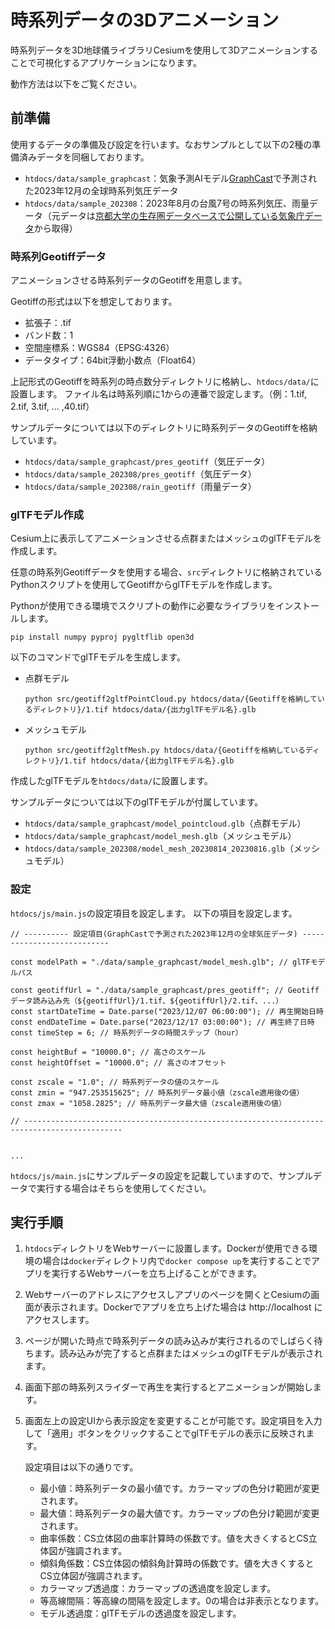 # 時系列データの3Dアニメーション
時系列データを3D地球儀ライブラリCesiumを使用して3Dアニメーションすることで可視化するアプリケーションになります。

動作方法は以下をご覧ください。

## 前準備
使用するデータの準備及び設定を行います。なおサンプルとして以下の2種の準備済みデータを同梱しております。
- `htdocs/data/sample_graphcast`：気象予測AIモデル[GraphCast](https://deepmind.google/discover/blog/graphcast-ai-model-for-faster-and-more-accurate-global-weather-forecasting/)で予測された2023年12月の全球時系列気圧データ
- `htdocs/data/sample_202308`：2023年8月の台風7号の時系列気圧、雨量データ（元データは[京都大学の生存圏データベースで公開している気象庁データ](https://database.rish.kyoto-u.ac.jp/arch/jmadata/gpv-netcdf.html)から取得）

### 時系列Geotiffデータ
アニメーションさせる時系列データのGeotiffを用意します。

Geotiffの形式は以下を想定しております。
  - 拡張子：.tif
  - バンド数：1
  - 空間座標系：WGS84（EPSG:4326）
  - データタイプ：64bit浮動小数点（Float64）

上記形式のGeotiffを時系列の時点数分ディレクトリに格納し、`htdocs/data/`に設置します。
ファイル名は時系列順に1からの連番で設定します。（例：1.tif, 2.tif, 3.tif, ... ,40.tif）

サンプルデータについては以下のディレクトリに時系列データのGeotiffを格納しています。
- `htdocs/data/sample_graphcast/pres_geotiff`（気圧データ）
- `htdocs/data/sample_202308/pres_geotiff`（気圧データ）
- `htdocs/data/sample_202308/rain_geotiff`（雨量データ）

### glTFモデル作成
Cesium上に表示してアニメーションさせる点群またはメッシュのglTFモデルを作成します。

任意の時系列Geotiffデータを使用する場合、`src`ディレクトリに格納されているPythonスクリプトを使用してGeotiffからglTFモデルを作成します。

Pythonが使用できる環境でスクリプトの動作に必要なライブラリをインストールします。
```
pip install numpy pyproj pygltflib open3d
```

以下のコマンドでglTFモデルを生成します。

- 点群モデル
  ```
  python src/geotiff2gltfPointCloud.py htdocs/data/{Geotiffを格納しているディレクトリ}/1.tif htdocs/data/{出力glTFモデル名}.glb
  ```

- メッシュモデル
  ```
  python src/geotiff2gltfMesh.py htdocs/data/{Geotiffを格納しているディレクトリ}/1.tif htdocs/data/{出力glTFモデル名}.glb
  ```
作成したglTFモデルを`htdocs/data/`に設置します。

サンプルデータについては以下のglTFモデルが付属しています。
- `htdocs/data/sample_graphcast/model_pointcloud.glb`（点群モデル）
- `htdocs/data/sample_graphcast/model_mesh.glb`（メッシュモデル）
- `htdocs/data/sample_202308/model_mesh_20230814_20230816.glb`（メッシュモデル）


### 設定
`htdocs/js/main.js`の設定項目を設定します。
以下の項目を設定します。

```
// ---------- 設定項目(GraphCastで予測された2023年12月の全球気圧データ) ---------------------------

const modelPath = "./data/sample_graphcast/model_mesh.glb"; // glTFモデルパス

const geotiffUrl = "./data/sample_graphcast/pres_geotiff"; // Geotiffデータ読み込み先（${geotiffUrl}/1.tif、${geotiffUrl}/2.tif、...）
const startDateTime = Date.parse("2023/12/07 06:00:00"); // 再生開始日時
const endDateTime = Date.parse("2023/12/17 03:00:00"); // 再生終了日時
const timeStep = 6; // 時系列データの時間ステップ（hour）

const heightBuf = "10000.0"; // 高さのスケール
const heightOffset = "10000.0"; // 高さのオフセット

const zscale = "1.0"; // 時系列データの値のスケール
const zmin = "947.253515625"; // 時系列データ最小値（zscale適用後の値）
const zmax = "1058.2825"; // 時系列データ最大値（zscale適用後の値）

// --------------------------------------------------------------------------------------------


...
```

`htdocs/js/main.js`にサンプルデータの設定を記載していますので、サンプルデータで実行する場合はそちらを使用してください。


## 実行手順
1. `htdocs`ディレクトリをWebサーバーに設置します。Dockerが使用できる環境の場合は`docker`ディレクトリ内で`docker compose up`を実行することでアプリを実行するWebサーバーを立ち上げることができます。

1. Webサーバーのアドレスにアクセスしアプリのページを開くとCesiumの画面が表示されます。Dockerでアプリを立ち上げた場合は http://localhost にアクセスします。

1. ページが開いた時点で時系列データの読み込みが実行されるのでしばらく待ちます。読み込みが完了すると点群またはメッシュのglTFモデルが表示されます。

1. 画面下部の時系列スライダーで再生を実行するとアニメーションが開始します。

1. 画面左上の設定UIから表示設定を変更することが可能です。設定項目を入力して「適用」ボタンをクリックすることでglTFモデルの表示に反映されます。

   設定項目は以下の通りです。
   - 最小値：時系列データの最小値です。カラーマップの色分け範囲が変更されます。
   - 最大値：時系列データの最大値です。カラーマップの色分け範囲が変更されます。
   - 曲率係数：CS立体図の曲率計算時の係数です。値を大きくするとCS立体図が強調されます。
   - 傾斜角係数：CS立体図の傾斜角計算時の係数です。値を大きくするとCS立体図が強調されます。
   - カラーマップ透過度：カラーマップの透過度を設定します。
   - 等高線間隔：等高線の間隔を設定します。0の場合は非表示となります。
   - モデル透過度：glTFモデルの透過度を設定します。


